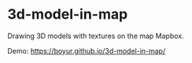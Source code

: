 # 3d-model-in-map
Drawing 3D models with textures on the map Mapbox.

Demo: https://boyur.github.io/3d-model-in-map/
